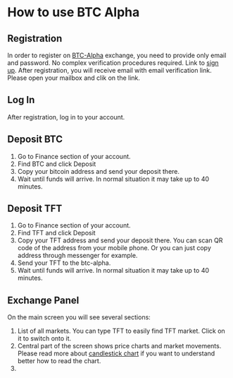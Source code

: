 # How to use BTC Alpha

## Registration
In order to register on [BTC-Alpha](http://btc-alpha.com) exchange, you need to provide only email and password.
No complex verification procedures required. 
Link to [sign up](https://btc-alpha.com/accounts/register/).
After registration, you will receive email with email verification link. Please open your mailbox and clik on the link.

## Log In
After registration, log in to your account.

## Deposit BTC
1. Go to Finance section of your account.
2. Find BTC and click Deposit
3. Copy your bitcoin address and send your deposit there.
4. Wait until funds will arrive. In normal situation it may take up to 40 minutes. 

## Deposit TFT
1. Go to Finance section of your account.
2. Find TFT and click Deposit
3. Copy your TFT address and send your deposit there. You can scan QR code of the address from your mobile phone. Or you can just copy address through messenger for example. 
4. Send your TFT to the btc-alpha. 
5. Wait until funds will arrive. In normal situation it may take up to 40 minutes. 

## Exchange Panel 
On the main screen you will see several sections:
1. List of all markets. You can type TFT to easily find TFT market. Click on it to switch onto it. 
2. Central part of the screen shows price charts and market movements. Please read more about [candlestick chart](https://www.investopedia.com/terms/c/candlestick.asp) if you want to understand better how to read the chart. 
3. 
